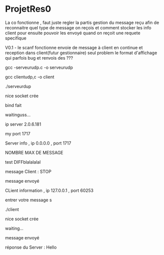 # ProjetRes0
La co fonctionne , faut juste regler la partis gestion du message reçu afin de reconnaitre quel type de message on reçois et comment stocker les info client pour 
ensuite pouvoir les envoyé quand on reçoit une requete specifique

V0.1 - le scanf fonctionne envoie de message à client en continue et reception dans client(futur gestionnaire) seul problem le format d'affichage qui parfois bug et renvois des ???


gcc -serveurudp.c -o serveurudp

gcc clientudp,c -o client

./serveurdup

nice socket crée

bind fait 

waitinguss...

ip server 2.0.6.181 

my port 1717 

Server info , ip 0.0.0.0 , port 1717 

NOMBRE MAX DE MESSAGE 

test DIFFblalalalal 

message Client : STOP

message envoyé

CLient information , ip 127.0.0.1 , port 60253 

entrer votre message s



./client

nice socket crée

waiting...

message envoyé 

réponse du Server : Hello
